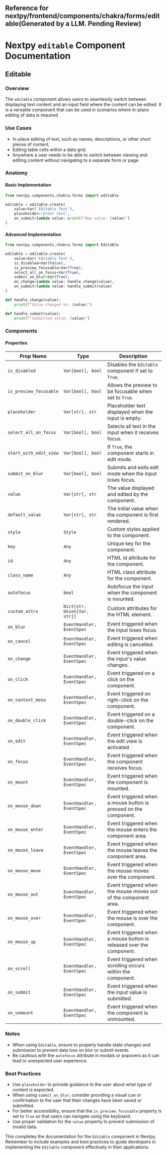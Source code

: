 ## Reference for nextpy/frontend/components/chakra/forms/editable(Generated by a LLM. Pending Review)

# Nextpy `editable` Component Documentation

## Editable

### Overview

The `editable` component allows users to seamlessly switch between displaying text content and an input field where the content can be edited. It is a versatile component that can be used in scenarios where in-place editing of data is required.

### Use Cases

- In-place editing of text, such as names, descriptions, or other short pieces of content.
- Editing table cells within a data grid.
- Anywhere a user needs to be able to switch between viewing and editing content without navigating to a separate form or page.

### Anatomy

#### Basic Implementation

```python
from nextpy.components.chakra.forms import editable

editable = editable.create(
    value=Var('Editable Text'),
    placeholder='Enter text',
    on_submit=lambda value: print(f"New value: {value}")
)
```

#### Advanced Implementation

```python
from nextpy.components.chakra.forms import Editable

editable = editable.create(
    value=Var('Editable Text'),
    is_disabled=Var(False),
    is_preview_focusable=Var(True),
    select_all_on_focus=Var(True),
    submit_on_blur=Var(True),
    on_change=lambda value: handle_change(value),
    on_submit=lambda value: handle_submit(value)
)

def handle_change(value):
    print(f"Value changed to: {value}")

def handle_submit(value):
    print(f"Submitted value: {value}")
```

### Components

#### Properties

| Prop Name              | Type                         | Description                                                         |
| ---------------------- | ---------------------------- | ------------------------------------------------------------------- |
| `is_disabled`          | `Var[bool], bool`            | Disables the `Editable` component if set to `True`.                 |
| `is_preview_focusable` | `Var[bool], bool`            | Allows the preview to be focusable when set to `True`.              |
| `placeholder`          | `Var[str], str`              | Placeholder text displayed when the input is empty.                 |
| `select_all_on_focus`  | `Var[bool], bool`            | Selects all text in the input when it receives focus.               |
| `start_with_edit_view` | `Var[bool], bool`            | If `True`, the component starts in edit mode.                       |
| `submit_on_blur`       | `Var[bool], bool`            | Submits and exits edit mode when the input loses focus.             |
| `value`                | `Var[str], str`              | The value displayed and edited by the component.                    |
| `default_value`        | `Var[str], str`              | The initial value when the component is first rendered.             |
| `style`                | `Style`                      | Custom styles applied to the component.                             |
| `key`                  | `Any`                        | Unique key for the component.                                       |
| `id`                   | `Any`                        | HTML id attribute for the component.                                |
| `class_name`           | `Any`                        | HTML class attribute for the component.                             |
| `autofocus`            | `bool`                       | Autofocus the input when the component is mounted.                  |
| `custom_attrs`         | `Dict[str, Union[Var, str]]` | Custom attributes for the HTML element.                             |
| `on_blur`              | `EventHandler, EventSpec`    | Event triggered when the input loses focus.                         |
| `on_cancel`            | `EventHandler, EventSpec`    | Event triggered when editing is cancelled.                          |
| `on_change`            | `EventHandler, EventSpec`    | Event triggered when the input's value changes.                     |
| `on_click`             | `EventHandler, EventSpec`    | Event triggered on a click on the component.                        |
| `on_context_menu`      | `EventHandler, EventSpec`    | Event triggered on right-click on the component.                    |
| `on_double_click`      | `EventHandler, EventSpec`    | Event triggered on a double-click on the component.                 |
| `on_edit`              | `EventHandler, EventSpec`    | Event triggered when the edit view is activated.                    |
| `on_focus`             | `EventHandler, EventSpec`    | Event triggered when the component receives focus.                  |
| `on_mount`             | `EventHandler, EventSpec`    | Event triggered when the component is mounted.                      |
| `on_mouse_down`        | `EventHandler, EventSpec`    | Event triggered when a mouse button is pressed on the component.    |
| `on_mouse_enter`       | `EventHandler, EventSpec`    | Event triggered when the mouse enters the component area.           |
| `on_mouse_leave`       | `EventHandler, EventSpec`    | Event triggered when the mouse leaves the component area.           |
| `on_mouse_move`        | `EventHandler, EventSpec`    | Event triggered when the mouse moves over the component.            |
| `on_mouse_out`         | `EventHandler, EventSpec`    | Event triggered when the mouse moves out of the component area.     |
| `on_mouse_over`        | `EventHandler, EventSpec`    | Event triggered when the mouse is over the component.               |
| `on_mouse_up`          | `EventHandler, EventSpec`    | Event triggered when a mouse button is released over the component. |
| `on_scroll`            | `EventHandler, EventSpec`    | Event triggered when scrolling occurs within the component.         |
| `on_submit`            | `EventHandler, EventSpec`    | Event triggered when the input value is submitted.                  |
| `on_unmount`           | `EventHandler, EventSpec`    | Event triggered when the component is unmounted.                    |

### Notes

- When using `Editable`, ensure to properly handle state changes and submission to prevent data loss on blur or submit events.
- Be cautious with the `autofocus` attribute in modals or popovers as it can lead to unexpected user experience.

### Best Practices

- Use `placeholder` to provide guidance to the user about what type of content is expected.
- When using `submit_on_blur`, consider providing a visual cue or confirmation to the user that their changes have been saved or submitted.
- For better accessibility, ensure that the `is_preview_focusable` property is set to `True` so that users can navigate using the keyboard.
- Use proper validation for the `value` property to prevent submission of invalid data.

This completes the documentation for the `Editable` component in Nextpy. Remember to include examples and best practices to guide developers in implementing the `Editable` component effectively in their applications.
